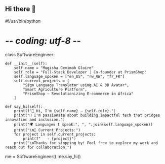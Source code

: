 ## Hi there 👋

#!/usr/bin/python
# -*- coding: utf-8 -*-


class SoftwareEngineer:

    def __init__(self):
        self.name = "Mugisha Gemimah Gloire"
        self.role = "Full-Stack Developer | Co-founder at PrismShop"
        self.language_spoken = ["en_US", "rw_RW", "fr_FR"]
        self.current_projects = [
            "Sign Language Translator using AI & 3D Avatar",
            "Smart Agriculture Platform",
            "PrismShop – Revolutionizing E-commerce in Africa"
        ]

    def say_hi(self):
        print(f"👋 Hi, I'm {self.name} — {self.role}.")
        print("🚀 I'm passionate about building impactful tech that bridges innovation and inclusion.")
        print("🌍 Languages I speak:", ", ".join(self.language_spoken))
        print("\n📌 Current Projects:")
        for project in self.current_projects:
            print(f"   - {project}")
        print("\nThanks for stopping by! Feel free to explore my work and reach out for collaboration.")


me = SoftwareEngineer()
me.say_hi()


